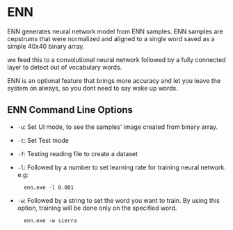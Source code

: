 # ENN

ENN generates neural network model from ENN samples. ENN samples are cepstrums that were normalized and aligned to a single word saved as a simple 40x40 binary array.

we feed this to a convolutional neural network followed by a fully connected layer to detect out of vocabulary words.

ENN is an optional feature that brings more accuracy and let you leave the system on always, so you dont need to say wake up words.

## ENN Command Line Options

* `-u`: Set UI mode, to see the samples' image created from binary array.
* `-t`: Set Test mode
* `-f`: Testing reading file to create a dataset
* `-l`: Followed by a number to set learning rate for training neural network. e.g:

        enn.exe -l 0.001

* `-w`: Followed by a string to set the word you want to train. By using this option, training will be done only on the specified word.

        enn.exe -w sierra